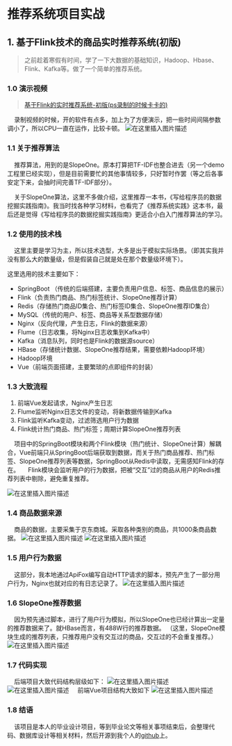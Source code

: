 # 推荐系统项目实战

## 1. 基于Flink技术的商品实时推荐系统(初版)

> 之前趁着寒假有时间，学了一下大数据的基础知识，Hadoop、Hbase、Flink、Kafka等。做了一个简单的推荐系统。
### 1.0 演示视频

> [基于Flink的实时推荐系统-初版(ps录制的时候卡卡的)](https://www.bilibili.com/video/BV1k64y1U7VC/)

&nbsp;&nbsp;&nbsp;&nbsp;录制视频的时候，开的软件有点多，加上为了方便演示，把一些时间间隔参数调小了，所以CPU一直在运作，比较卡顿。
![在这里插入图片描述](https://img-blog.csdnimg.cn/20210405141609341.png?x-oss-process=image/watermark,type_ZmFuZ3poZW5naGVpdGk,shadow_10,text_aHR0cHM6Ly9ibG9nLmNzZG4ubmV0L0FzaGlhbWQ=,size_16,color_FFFFFF,t_70)

### 1.1 关于推荐算法

&nbsp;&nbsp;&nbsp;&nbsp;推荐算法，用到的是SlopeOne。原本打算把TF-IDF也整合进去（另一个demo工程里已经实现），但是目前需要忙的其他事情较多，只好暂时作罢（等之后各事安定下来，会抽时间完善TF-IDF部分）。

&nbsp;&nbsp;&nbsp;&nbsp;关于SlopeOne算法，这里不多做介绍，这里推荐一本书，《写给程序员的数据挖掘实践指南》。我当时找各种学习材料，也看完了《推荐系统实践》这本书，最后还是觉得《写给程序员的数据挖掘实践指南》更适合小白入门推荐算法的学习。
### 1.2 使用的技术栈

&nbsp;&nbsp;&nbsp;&nbsp;这里主要是学习为主，所以技术选型，大多是出于模拟实际场景。（即其实我并没有那么大的数量级，但是假装自己就是处在那个数量级环境下）。

这里选用的技术主要如下：
+ SpringBoot （传统的后端搭建，主要负责用户信息、标签、商品信息的展示）
+ Flink（负责热门商品、热门标签统计、SlopeOne推荐计算）
+ Redis（存储热门商品ID集合、热门标签ID集合、SlopeOne推荐ID集合）
+ MySQL（传统的用户、标签、商品等关系型数据存储）
+ Nginx（反向代理，产生日志，Flink的数据来源）
+ Flume（日志收集，将Nginx日志收集到Kafka中）
+ Kafka（消息队列，同时也是Flink的数据源source）
+ HBase（存储统计数据、SlopeOne推荐结果，需要依赖Hadoop环境）
+ Hadoop环境
+ Vue（前端页面搭建，主要繁琐的点即组件的封装）
### 1.3 大致流程

1. 前端Vue发起请求，Nginx产生日志
2. Flume监听Nginx日志文件的变动，将新数据传输到Kafka
3. Flink监听Kafka变动，过滤筛选用户行为数据
4. Flink统计热门商品、热门标签；周期计算SlopeOne推荐列表

&nbsp;&nbsp;&nbsp;&nbsp;项目中的SpringBoot模块和两个Flink模块（热门统计、SlopeOne计算）解耦合，Vue前端只从SpringBoot后端获取到数据，而关于热门商品推荐、热门标签、SlopeOne推荐列表等数据，SpringBoot从Redis中读取，无需感知Flink的存在。
&nbsp;&nbsp;&nbsp;&nbsp;Flink模块会监听用户的行为数据，把被“交互”过的商品从用户的Redis推荐列表中剔除，避免重复推荐。

![在这里插入图片描述](https://img-blog.csdnimg.cn/20210405142415890.png?x-oss-process=image/watermark,type_ZmFuZ3poZW5naGVpdGk,shadow_10,text_aHR0cHM6Ly9ibG9nLmNzZG4ubmV0L0FzaGlhbWQ=,size_16,color_FFFFFF,t_70)
### 1.4 商品数据来源

&nbsp;&nbsp;&nbsp;&nbsp;商品的数据，主要采集于京东商城。采取各种类别的商品，共1000条商品数据。
![在这里插入图片描述](https://img-blog.csdnimg.cn/20210405143019752.png?x-oss-process=image/watermark,type_ZmFuZ3poZW5naGVpdGk,shadow_10,text_aHR0cHM6Ly9ibG9nLmNzZG4ubmV0L0FzaGlhbWQ=,size_16,color_FFFFFF,t_70)
![在这里插入图片描述](https://img-blog.csdnimg.cn/20210405143040364.png?x-oss-process=image/watermark,type_ZmFuZ3poZW5naGVpdGk,shadow_10,text_aHR0cHM6Ly9ibG9nLmNzZG4ubmV0L0FzaGlhbWQ=,size_16,color_FFFFFF,t_70)

### 1.5 用户行为数据

&nbsp;&nbsp;&nbsp;&nbsp;这部分，我本地通过ApiFox编写自动HTTP请求的脚本，预先产生了一部分用户行为，Nginx也就对应的有日志记录了。
![在这里插入图片描述](https://img-blog.csdnimg.cn/20210405143237794.png?x-oss-process=image/watermark,type_ZmFuZ3poZW5naGVpdGk,shadow_10,text_aHR0cHM6Ly9ibG9nLmNzZG4ubmV0L0FzaGlhbWQ=,size_16,color_FFFFFF,t_70)
### 1.6 SlopeOne推荐数据

&nbsp;&nbsp;&nbsp;&nbsp;因为预先通过脚本，进行了用户行为模拟，所以SlopeOne也已经计算出一定量的推荐数据来了。就HBase而言，有488W行的推荐数据。
（这里，SlopeOne模块生成的推荐列表，只推荐用户没有交互过的商品，交互过的不会重复推荐。）
![在这里插入图片描述](https://img-blog.csdnimg.cn/2021040514352975.png?x-oss-process=image/watermark,type_ZmFuZ3poZW5naGVpdGk,shadow_10,text_aHR0cHM6Ly9ibG9nLmNzZG4ubmV0L0FzaGlhbWQ=,size_16,color_FFFFFF,t_70)

### 1.7 代码实现

&nbsp;&nbsp;&nbsp;&nbsp;后端项目大致代码结构层级如下：
![在这里插入图片描述](https://img-blog.csdnimg.cn/20210405142655372.png?x-oss-process=image/watermark,type_ZmFuZ3poZW5naGVpdGk,shadow_10,text_aHR0cHM6Ly9ibG9nLmNzZG4ubmV0L0FzaGlhbWQ=,size_16,color_FFFFFF,t_70)
![在这里插入图片描述](https://img-blog.csdnimg.cn/20210405142744331.png?x-oss-process=image/watermark,type_ZmFuZ3poZW5naGVpdGk,shadow_10,text_aHR0cHM6Ly9ibG9nLmNzZG4ubmV0L0FzaGlhbWQ=,size_16,color_FFFFFF,t_70)
&nbsp;&nbsp;&nbsp;&nbsp;前端Vue项目结构大致如下
![在这里插入图片描述](https://img-blog.csdnimg.cn/20210405143714996.png?x-oss-process=image/watermark,type_ZmFuZ3poZW5naGVpdGk,shadow_10,text_aHR0cHM6Ly9ibG9nLmNzZG4ubmV0L0FzaGlhbWQ=,size_16,color_FFFFFF,t_70)
### 1.8 结语

&nbsp;&nbsp;&nbsp;&nbsp;该项目是本人的毕业设计项目，等到毕业论文等相关事项结束后，会整理代码、数据库设计等相关材料，然后开源到我个人的[github](https://github.com/Ashiamd)上。

